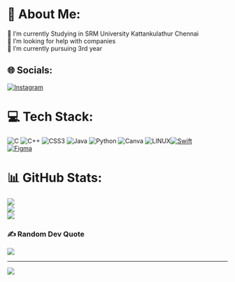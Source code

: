# 💫 About Me:
🔭 I’m currently Studying in SRM University Kattankulathur Chennai <br>🤝 I’m looking for help with companies <br>🌱 I’m currently pursuing 3rd year<br>


## 🌐 Socials:
[![Instagram](https://img.shields.io/badge/Instagram-%23E4405F.svg?logo=Instagram&logoColor=white)](https://instagram.com/maneethreddy07) 

# 💻 Tech Stack:
![C](https://img.shields.io/badge/c-%2300599C.svg?style=flat&logo=c&logoColor=white) ![C++](https://img.shields.io/badge/c++-%2300599C.svg?style=flat&logo=c%2B%2B&logoColor=white) ![CSS3](https://img.shields.io/badge/css3-%231572B6.svg?style=flat&logo=css3&logoColor=white) ![Java](https://img.shields.io/badge/java-%23ED8B00.svg?style=flat&logo=java&logoColor=white) ![Python](https://img.shields.io/badge/python-3670A0?style=flat&logo=python&logoColor=ffdd54) ![Canva](https://img.shields.io/badge/Canva-%2300C4CC.svg?style=flat&logo=Canva&logoColor=white) ![LINUX](https://img.shields.io/badge/Linux-FCC624?style=flat&logo=linux&logoColor=black)[![Swift](https://img.shields.io/badge/swift-F54A2A?style=flat&logo=swift&logoColor=white)](https://developer.apple.com/swift/)  
[![Figma](https://img.shields.io/badge/figma-%23F24E1E.svg?style=flat&logo=figma&logoColor=white)](https://www.figma.com/)  

# 📊 GitHub Stats:
![](https://github-readme-stats.vercel.app/api?username=maneethreddy&theme=blue-green&hide_border=false&include_all_commits=false&count_private=false)<br/>
![](https://github-readme-streak-stats.herokuapp.com/?user=maneethreddy&theme=blue-green&hide_border=false)<br/>
![](https://github-readme-stats.vercel.app/api/top-langs/?username=maneethreddy&theme=blue-green&hide_border=false&include_all_commits=false&count_private=false&layout=compact)

### ✍️ Random Dev Quote
![](https://quotes-github-readme.vercel.app/api?type=horizontal&theme=merko)

---
[![](https://visitcount.itsvg.in/api?id=maneethreddy&icon=0&color=0)](https://visitcount.itsvg.in)

<!-- Proudly created with GPRM ( https://gprm.itsvg.in ) -->
